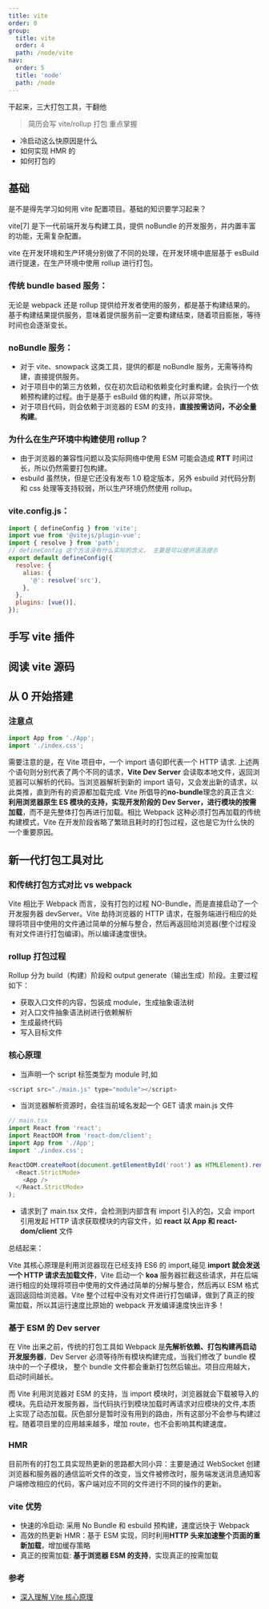 ```yaml
---
title: vite
order: 0
group:
  title: vite
  order: 4
  path: /node/vite
nav:
  order: 5
  title: 'node'
  path: /node
---
```


干起来，三大打包工具，干翻他

> 简历会写 vite/rollup 打包 重点掌握

- 冷启动这么快原因是什么
- 如何实现 HMR 的
- 如何打包的

## 基础

是不是得先学习如何用 vite 配置项目。基础的知识要学习起来？

vite[7] 是下一代前端开发与构建工具，提供 noBundle 的开发服务，并内置丰富的功能，无需复杂配置。

vite 在开发环境和生产环境分别做了不同的处理，在开发环境中底层基于 esBuild 进行提速，在生产环境中使用 rollup 进行打包。

### 传统 bundle based 服务：

无论是 webpack 还是 rollup 提供给开发者使用的服务，都是基于构建结果的。基于构建结果提供服务，意味着提供服务前一定要构建结束，随着项目膨胀，等待时间也会逐渐变长。

### noBundle 服务：

- 对于 vite、snowpack 这类工具，提供的都是 noBundle 服务，无需等待构建，直接提供服务。
- 对于项目中的第三方依赖，仅在初次启动和依赖变化时重构建，会执行一个依赖预构建的过程。由于是基于 esBuild 做的构建，所以非常快。
- 对于项目代码，则会依赖于浏览器的 ESM 的支持，**直接按需访问，不必全量构建**。

### 为什么在生产环境中构建使用 rollup？

- 由于浏览器的兼容性问题以及实际网络中使用 ESM 可能会造成 **RTT** 时间过长，所以仍然需要打包构建。
- esbuild 虽然快，但是它还没有发布 1.0 稳定版本，另外 esbuild 对代码分割和 css 处理等支持较弱，所以生产环境仍然使用 rollup。

### vite.config.js：

```js
import { defineConfig } from 'vite';
import vue from '@vitejs/plugin-vue';
import { resolve } from 'path';
// defineConfig 这个方法没有什么实际的含义， 主要是可以提供语法提示
export default defineConfig({
  resolve: {
    alias: {
      '@': resolve('src'),
    },
  },
  plugins: [vue()],
});
```

## 手写 vite 插件

## 阅读 vite 源码

## 从 0 开始搭建

### 注意点

```js
import App from './App';
import './index.css';
```

需要注意的是，在 Vite 项目中，一个 import 语句即代表一个 HTTP 请求. 上述两个语句则分别代表了两个不同的请求，**Vite Dev Server** 会读取本地文件，返回浏览器可以解析的代码。当浏览器解析到新的 import 语句，又会发出新的请求，以此类推，直到所有的资源都加载完成. Vite 所倡导的**no-bundle**理念的真正含义: **利用浏览器原生 ES 模块的支持，实现开发阶段的 Dev Server，进行模块的按需加载**，而不是先整体打包再进行加载。相比 Webpack 这种必须打包再加载的传统构建模式，Vite 在开发阶段省略了繁琐且耗时的打包过程，这也是它为什么快的一个重要原因。

## 新一代打包工具对比

### 和传统打包方式对比 vs webpack

Vite 相比于 Webpack 而言，没有打包的过程 NO-Bundle，而是直接启动了一个开发服务器 devServer。Vite 劫持浏览器的 HTTP 请求，在服务端进行相应的处理将项目中使用的文件通过简单的分解与整合，然后再返回给浏览器(整个过程没有对文件进行打包编译)。所以编译速度很快。

### rollup 打包过程

Rollup 分为 build（构建）阶段和 output generate（输出生成）阶段。主要过程如下：

- 获取入口文件的内容，包装成 module，生成抽象语法树
- 对入口文件抽象语法树进行依赖解析
- 生成最终代码
- 写入目标文件

### 核心原理

- 当声明一个 script 标签类型为 module 时,如

```js
<script src="./main.js" type="module"></script>
```

- 当浏览器解析资源时，会往当前域名发起一个 GET 请求 main.js 文件

```js
// main.tsx
import React from 'react';
import ReactDOM from 'react-dom/client';
import App from './App';
import './index.css';

ReactDOM.createRoot(document.getElementById('root') as HTMLElement).render(
  <React.StrictMode>
    <App />
  </React.StrictMode>
);
```

- 请求到了 main.tsx 文件，会检测到内部含有 import 引入的包，又会 import 引用发起 HTTP 请求获取模块的内容文件，如 **react 以 App 和 react-dom/client** 文件

总结起来：

Vite 其核心原理是利用浏览器现在已经支持 ES6 的 import,碰见 **import 就会发送一个 HTTP 请求去加载文件**，Vite 启动一个 **koa** 服务器拦截这些请求，并在后端进行相应的处理将项目中使用的文件通过简单的分解与整合，然后再以 ESM 格式返回返回给浏览器。Vite 整个过程中没有对文件进行打包编译，做到了真正的按需加载，所以其运行速度比原始的 webpack 开发编译速度快出许多！

### 基于 ESM 的 Dev server

在 Vite 出来之前，传统的打包工具如 Webpack 是**先解析依赖、打包构建再启动开发服务器**，Dev Server 必须等待所有模块构建完成，当我们修改了 bundle 模块中的一个子模块， 整个 bundle 文件都会重新打包然后输出。项目应用越大，启动时间越长。

而 Vite 利用浏览器对 ESM 的支持，当 import 模块时，浏览器就会下载被导入的模块。先启动开发服务器，当代码执行到模块加载时再请求对应模块的文件,本质上实现了动态加载。灰色部分是暂时没有用到的路由，所有这部分不会参与构建过程。随着项目里的应用越来越多，增加 route，也不会影响其构建速度。

### HMR

目前所有的打包工具实现热更新的思路都大同小异：主要是通过 WebSocket 创建浏览器和服务器的通信监听文件的改变，当文件被修改时，服务端发送消息通知客户端修改相应的代码，客户端对应不同的文件进行不同的操作的更新。

### vite 优势

- 快速的冷启动: 采用 No Bundle 和 esbuild 预构建，速度远快于 Webpack
- 高效的热更新 HMR：基于 ESM 实现，同时利用**HTTP 头来加速整个页面的重新加载**，增加缓存策略
- 真正的按需加载: **基于浏览器 ESM 的支持**，实现真正的按需加载

### 参考

- [深入理解 Vite 核心原理](https://juejin.cn/post/7064853960636989454#comment)
